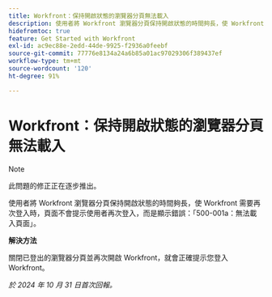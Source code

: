 ```yaml
---
title: Workfront：保持開啟狀態的瀏覽器分頁無法載入
description: 使用者將 Workfront 瀏覽器分頁保持開啟狀態的時間夠長，使 Workfront 需要再次登入時，頁面不會提示使用者再次登入，而是顯示錯誤：「500-001a：無法載入頁面」。
hidefromtoc: true
feature: Get Started with Workfront
exl-id: ac9ec88e-2edd-44de-9925-f2936a0feebf
source-git-commit: 77776e8134a24a6b85a01ac97029306f389437ef
workflow-type: tm+mt
source-wordcount: '120'
ht-degree: 91%

---
```


# Workfront：保持開啟狀態的瀏覽器分頁無法載入

>[!NOTE]
>
>此問題的修正正在逐步推出。

使用者將 Workfront 瀏覽器分頁保持開啟狀態的時間夠長，使 Workfront 需要再次登入時，頁面不會提示使用者再次登入，而是顯示錯誤：「500-001a：無法載入頁面」。

**解決方法**

關閉已登出的瀏覽器分頁並再次開啟 Workfront，就會正確提示您登入 Workfront。

_於 2024 年 10 月 31 日首次回報。_
